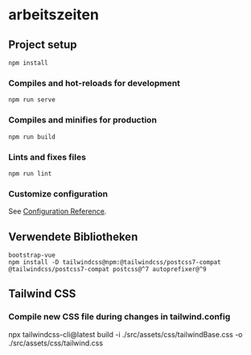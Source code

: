 # arbeitszeiten

## Project setup
```
npm install
```

### Compiles and hot-reloads for development
```
npm run serve
```

### Compiles and minifies for production
```
npm run build
```

### Lints and fixes files
```
npm run lint
```

### Customize configuration
See [Configuration Reference](https://cli.vuejs.org/config/).

## Verwendete Bibliotheken

```
bootstrap-vue
npm install -D tailwindcss@npm:@tailwindcss/postcss7-compat @tailwindcss/postcss7-compat postcss@^7 autoprefixer@^9
```


## Tailwind CSS
### Compile new CSS file during changes in tailwind.config
npx tailwindcss-cli@latest build -i ./src/assets/css/tailwindBase.css -o ./src/assets/css/tailwind.css  
